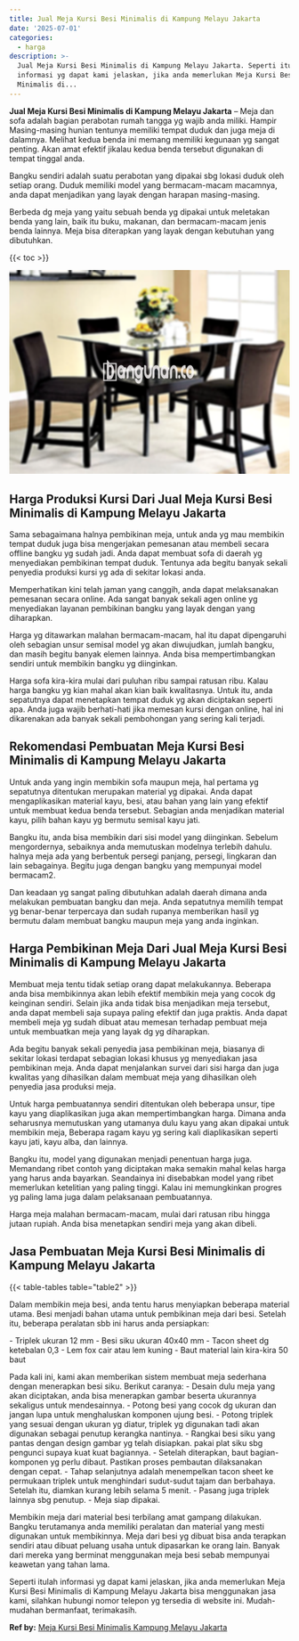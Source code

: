 ```yaml
---
title: Jual Meja Kursi Besi Minimalis di Kampung Melayu Jakarta
date: '2025-07-01'
categories:
  - harga
description: >-
  Jual Meja Kursi Besi Minimalis di Kampung Melayu Jakarta. Seperti itulah
  informasi yg dapat kami jelaskan, jika anda memerlukan Meja Kursi Besi
  Minimalis di...
---
```


**Jual Meja Kursi Besi Minimalis di Kampung Melayu Jakarta** – Meja dan sofa adalah bagian perabotan rumah tangga yg wajib anda miliki. Hampir Masing-masing hunian tentunya memiliki tempat duduk dan juga meja di dalamnya. Melihat kedua benda ini memang memiliki kegunaan yg sangat penting. Akan amat efektif jikalau kedua benda tersebut digunakan di tempat tinggal anda.

Bangku sendiri adalah suatu perabotan yang dipakai sbg lokasi duduk oleh setiap orang. Duduk memiliki model yang bermacam-macam macamnya, anda dapat menjadikan yang layak dengan harapan masing-masing.

Berbeda dg meja yang yaitu sebuah benda yg dipakai untuk meletakan benda yang lain, baik itu buku, makanan, dan bermacam-macam jenis benda lainnya. Meja bisa diterapkan yang layak dengan kebutuhan yang dibutuhkan.

{{< toc >}}

![Jual Meja Kursi Besi Minimalis di Kampung Melayu Jakarta](/images/jual-meja-besi-murah03.png)

## Harga Produksi Kursi Dari Jual Meja Kursi Besi Minimalis di Kampung Melayu Jakarta

Sama sebagaimana halnya pembikinan meja, untuk anda yg mau membikin tempat duduk juga bisa mengerjakan pemesanan atau membeli secara offline bangku yg sudah jadi. Anda dapat membuat sofa di daerah yg menyediakan pembikinan tempat duduk. Tentunya ada begitu banyak sekali penyedia produksi kursi yg ada di sekitar lokasi anda.

Memperhatikan kini telah jaman yang canggih, anda dapat melaksanakan pemesanan secara online. Ada sangat banyak sekali agen online yg menyediakan layanan pembikinan bangku yang layak dengan yang diharapkan.

Harga yg ditawarkan malahan bermacam-macam, hal itu dapat dipengaruhi oleh sebagian unsur semisal model yg akan diwujudkan, jumlah bangku, dan masih begitu banyak elemen lainnya. Anda bisa mempertimbangkan sendiri untuk membikin bangku yg diinginkan.

Harga sofa kira-kira mulai dari puluhan ribu sampai ratusan ribu. Kalau harga bangku yg kian mahal akan kian baik kwalitasnya. Untuk itu, anda sepatutnya dapat menetapkan tempat duduk yg akan diciptakan seperti apa. Anda juga wajib berhati-hati jika memesan kursi dengan online, hal ini dikarenakan ada banyak sekali pembohongan yang sering kali terjadi.

## Rekomendasi Pembuatan Meja Kursi Besi Minimalis di Kampung Melayu Jakarta

Untuk anda yang ingin membikin sofa maupun meja, hal pertama yg sepatutnya ditentukan merupakan material yg dipakai. Anda dapat mengaplikasikan material kayu, besi, atau bahan yang lain yang efektif untuk membuat kedua benda tersebut. Sebagian anda menjadikan material kayu, pilih bahan kayu yg bermutu semisal kayu jati.

Bangku itu, anda bisa membikin dari sisi model yang diinginkan. Sebelum mengordernya, sebaiknya anda memutuskan modelnya terlebih dahulu. halnya meja ada yang berbentuk persegi panjang, persegi, lingkaran dan lain sebagainya. Begitu juga dengan bangku yang mempunyai model bermacam2.

Dan keadaan yg sangat paling dibutuhkan adalah daerah dimana anda melakukan pembuatan bangku dan meja. Anda sepatutnya memilih tempat yg benar-benar terpercaya dan sudah rupanya memberikan hasil yg bermutu dalam membuat bangku maupun meja yang anda inginkan.

## Harga Pembikinan Meja Dari Jual Meja Kursi Besi Minimalis di Kampung Melayu Jakarta

Membuat meja tentu tidak setiap orang dapat melakukannya. Beberapa anda bisa membikinnya akan lebih efektif membikin meja yang cocok dg keinginan sendiri. Selain jika anda tidak bisa menjadikan meja tersebut, anda dapat membeli saja supaya paling efektif dan juga praktis. Anda dapat membeli meja yg sudah dibuat atau memesan terhadap pembuat meja untuk membuatkan meja yang layak dg yg diharapkan.

Ada begitu banyak sekali penyedia jasa pembikinan meja, biasanya di sekitar lokasi terdapat sebagian lokasi khusus yg menyediakan jasa pembikinan meja. Anda dapat menjalankan survei dari sisi harga dan juga kwalitas yang dihasilkan dalam membuat meja yang dihasilkan oleh penyedia jasa produksi meja.

Untuk harga pembuatannya sendiri ditentukan oleh beberapa unsur, tipe kayu yang diaplikasikan juga akan mempertimbangkan harga. Dimana anda seharusnya memutuskan yang utamanya dulu kayu yang akan dipakai untuk membikin meja, Beberapa ragam kayu yg sering kali diaplikasikan seperti kayu jati, kayu alba, dan lainnya.

Bangku itu, model yang digunakan menjadi penentuan harga juga. Memandang ribet contoh yang diciptakan maka semakin mahal kelas harga yang harus anda bayarkan. Seandainya ini disebabkan model yang ribet memerlukan ketelitian yang paling tinggi. Kalau ini memungkinkan progres yg paling lama juga dalam pelaksanaan pembuatannya.

Harga meja malahan bermacam-macam, mulai dari ratusan ribu hingga jutaan rupiah. Anda bisa menetapkan sendiri meja yang akan dibeli.

## Jasa Pembuatan Meja Kursi Besi Minimalis di Kampung Melayu Jakarta

{{< table-tables table="table2" >}}

Dalam membikin meja besi, anda tentu harus menyiapkan beberapa material utama. Besi menjadi bahan utama untuk pembikinan meja dari besi. Setelah itu, beberapa peralatan sbb ini harus anda persiapkan:

\- Triplek ukuran 12 mm - Besi siku ukuran 40x40 mm - Tacon sheet dg ketebalan 0,3 - Lem fox cair atau lem kuning - Baut material lain kira-kira 50 baut

Pada kali ini, kami akan memberikan sistem membuat meja sederhana dengan menerapkan besi siku. Berikut caranya: - Desain dulu meja yang akan diciptakan, anda bisa menerapkan gambar beserta ukurannya sekaligus untuk mendesainnya. - Potong besi yang cocok dg ukuran dan jangan lupa untuk menghaluskan komponen ujung besi. - Potong triplek yang sesuai dengan ukuran yg diatur, triplek yg digunakan tadi akan digunakan sebagai penutup kerangka nantinya. - Rangkai besi siku yang pantas dengan design gambar yg telah disiapkan. pakai plat siku sbg pengunci supaya kuat kuat bagiannya. - Setelah diterapkan, baut bagian-komponen yg perlu dibaut. Pastikan proses pembautan dilaksanakan dengan cepat. - Tahap selanjutnya adalah menempelkan tacon sheet ke permukaan triplek untuk menghindari sudut-sudut tajam dan berbahaya. Setelah itu, diamkan kurang lebih selama 5 menit. - Pasang juga triplek lainnya sbg penutup. - Meja siap dipakai.

Membikin meja dari material besi terbilang amat gampang dilakukan. Bangku terutamanya anda memiliki peralatan dan material yang mesti digunakan untuk membikinnya. Meja dari besi yg dibuat bisa anda terapkan sendiri atau dibuat peluang usaha untuk dipasarkan ke orang lain. Banyak dari mereka yang berminat menggunakan meja besi sebab mempunyai keawetan yang tahan lama.

Seperti itulah informasi yg dapat kami jelaskan, jika anda memerlukan Meja Kursi Besi Minimalis di Kampung Melayu Jakarta bisa menggunakan jasa kami, silahkan hubungi nomor telepon yg tersedia di website ini. Mudah-mudahan bermanfaat, terimakasih.

**Ref by:** [Meja Kursi Besi Minimalis Kampung Melayu Jakarta](https://id.wikipedia.org/wiki/Meja)
